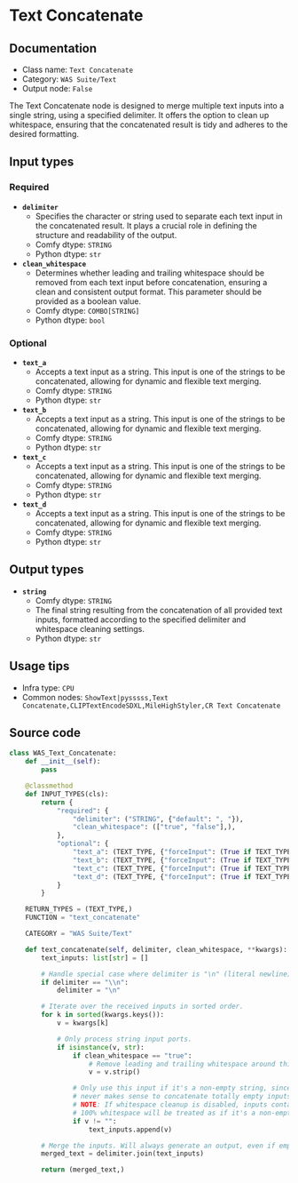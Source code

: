# Text Concatenate
## Documentation
- Class name: `Text Concatenate`
- Category: `WAS Suite/Text`
- Output node: `False`

The Text Concatenate node is designed to merge multiple text inputs into a single string, using a specified delimiter. It offers the option to clean up whitespace, ensuring that the concatenated result is tidy and adheres to the desired formatting.
## Input types
### Required
- **`delimiter`**
    - Specifies the character or string used to separate each text input in the concatenated result. It plays a crucial role in defining the structure and readability of the output.
    - Comfy dtype: `STRING`
    - Python dtype: `str`
- **`clean_whitespace`**
    - Determines whether leading and trailing whitespace should be removed from each text input before concatenation, ensuring a clean and consistent output format. This parameter should be provided as a boolean value.
    - Comfy dtype: `COMBO[STRING]`
    - Python dtype: `bool`
### Optional
- **`text_a`**
    - Accepts a text input as a string. This input is one of the strings to be concatenated, allowing for dynamic and flexible text merging.
    - Comfy dtype: `STRING`
    - Python dtype: `str`
- **`text_b`**
    - Accepts a text input as a string. This input is one of the strings to be concatenated, allowing for dynamic and flexible text merging.
    - Comfy dtype: `STRING`
    - Python dtype: `str`
- **`text_c`**
    - Accepts a text input as a string. This input is one of the strings to be concatenated, allowing for dynamic and flexible text merging.
    - Comfy dtype: `STRING`
    - Python dtype: `str`
- **`text_d`**
    - Accepts a text input as a string. This input is one of the strings to be concatenated, allowing for dynamic and flexible text merging.
    - Comfy dtype: `STRING`
    - Python dtype: `str`
## Output types
- **`string`**
    - Comfy dtype: `STRING`
    - The final string resulting from the concatenation of all provided text inputs, formatted according to the specified delimiter and whitespace cleaning settings.
    - Python dtype: `str`
## Usage tips
- Infra type: `CPU`
- Common nodes: `ShowText|pysssss,Text Concatenate,CLIPTextEncodeSDXL,MileHighStyler,CR Text Concatenate`


## Source code
```python
class WAS_Text_Concatenate:
    def __init__(self):
        pass

    @classmethod
    def INPUT_TYPES(cls):
        return {
            "required": {
                "delimiter": ("STRING", {"default": ", "}),
                "clean_whitespace": (["true", "false"],),
            },
            "optional": {
                "text_a": (TEXT_TYPE, {"forceInput": (True if TEXT_TYPE == 'STRING' else False)}),
                "text_b": (TEXT_TYPE, {"forceInput": (True if TEXT_TYPE == 'STRING' else False)}),
                "text_c": (TEXT_TYPE, {"forceInput": (True if TEXT_TYPE == 'STRING' else False)}),
                "text_d": (TEXT_TYPE, {"forceInput": (True if TEXT_TYPE == 'STRING' else False)}),
            }
        }

    RETURN_TYPES = (TEXT_TYPE,)
    FUNCTION = "text_concatenate"

    CATEGORY = "WAS Suite/Text"

    def text_concatenate(self, delimiter, clean_whitespace, **kwargs):
        text_inputs: list[str] = []

        # Handle special case where delimiter is "\n" (literal newline).
        if delimiter == "\\n":
            delimiter = "\n"

        # Iterate over the received inputs in sorted order.
        for k in sorted(kwargs.keys()):
            v = kwargs[k]

            # Only process string input ports.
            if isinstance(v, str):
                if clean_whitespace == "true":
                    # Remove leading and trailing whitespace around this input.
                    v = v.strip()

                # Only use this input if it's a non-empty string, since it
                # never makes sense to concatenate totally empty inputs.
                # NOTE: If whitespace cleanup is disabled, inputs containing
                # 100% whitespace will be treated as if it's a non-empty input.
                if v != "":
                    text_inputs.append(v)

        # Merge the inputs. Will always generate an output, even if empty.
        merged_text = delimiter.join(text_inputs)

        return (merged_text,)

```
